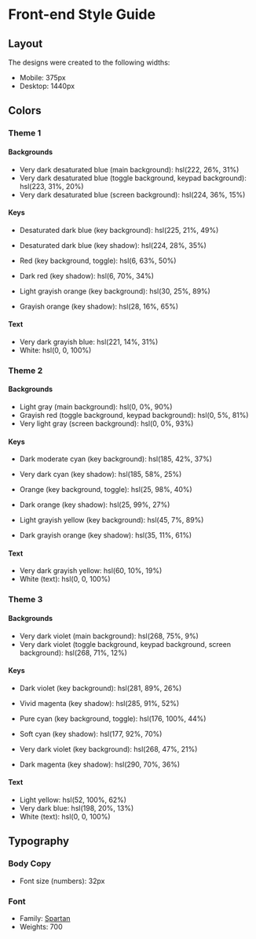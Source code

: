  # Front-end Style Guide

## Layout

The designs were created to the following widths:

- Mobile: 375px
- Desktop: 1440px

## Colors

### Theme 1

#### Backgrounds

- Very dark desaturated blue (main background): hsl(222, 26%, 31%)
- Very dark desaturated blue (toggle background, keypad background): hsl(223, 31%, 20%)
- Very dark desaturated blue (screen background): hsl(224, 36%, 15%)

#### Keys

- Desaturated dark blue (key background): hsl(225, 21%, 49%)
- Desaturated dark blue (key shadow): hsl(224, 28%, 35%)

- Red (key background, toggle): hsl(6, 63%, 50%)
- Dark red (key shadow): hsl(6, 70%, 34%)

- Light grayish orange (key background): hsl(30, 25%, 89%)
- Grayish orange (key shadow): hsl(28, 16%, 65%)

#### Text

- Very dark grayish blue: hsl(221, 14%, 31%)
- White: hsl(0, 0, 100%)

### Theme 2

#### Backgrounds

- Light gray (main background): hsl(0, 0%, 90%)
- Grayish red (toggle background, keypad background): hsl(0, 5%, 81%)
- Very light gray (screen background): hsl(0, 0%, 93%)

#### Keys

- Dark moderate cyan (key background): hsl(185, 42%, 37%)
- Very dark cyan (key shadow): hsl(185, 58%, 25%)

- Orange (key background, toggle): hsl(25, 98%, 40%)
- Dark orange (key shadow): hsl(25, 99%, 27%)

- Light grayish yellow (key background): hsl(45, 7%, 89%)
- Dark grayish orange (key shadow): hsl(35, 11%, 61%)

#### Text

- Very dark grayish yellow: hsl(60, 10%, 19%)
- White (text): hsl(0, 0, 100%)

### Theme 3

#### Backgrounds

- Very dark violet (main background): hsl(268, 75%, 9%)
- Very dark violet (toggle background, keypad background, screen background): hsl(268, 71%, 12%)

#### Keys

- Dark violet (key background): hsl(281, 89%, 26%)
- Vivid magenta (key shadow): hsl(285, 91%, 52%)

- Pure cyan (key background, toggle): hsl(176, 100%, 44%)
- Soft cyan (key shadow): hsl(177, 92%, 70%)

- Very dark violet (key background): hsl(268, 47%, 21%)
- Dark magenta (key shadow): hsl(290, 70%, 36%)

#### Text

- Light yellow: hsl(52, 100%, 62%)
- Very dark blue: hsl(198, 20%, 13%)
- White (text): hsl(0, 0, 100%)

## Typography

### Body Copy

- Font size (numbers): 32px

### Font

- Family: [Spartan](https://fonts.google.com/specimen/Spartan)
- Weights: 700
